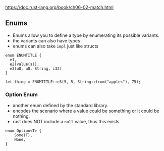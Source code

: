 https://doc.rust-lang.org/book/ch06-02-match.html

## Enums
- Enums allow you to define a type by enumerating its possible variants.
- the variants can also have types
- enums can also take `impl` just like structs


```
enum ENUMTITLE {
  e1,
  e2(value(s)),
  e3(u8, u8, String, i32)
}

let thing = ENUMTITLE::e3(5, 5, String::from("apples"), 75);
```

### Option Enum
- another enum defined by the standard library.
- encodes the scenario where a value could be something or it could be nothing.
- rust does NOT include a `null` value, thus this exists.
```
enum Option<T> {
    Some(T),
    None,
}
```
